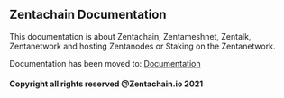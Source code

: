 ## Zentachain Documentation

This documentation is about Zentachain, Zentameshnet, Zentalk, Zentanetwork and hosting Zentanodes or Staking on the Zentanetwork.

Documentation has been moved to: [Documentation](http://docs.zentachain.io)

#### Copyright all rights reserved @Zentachain.io 2021
